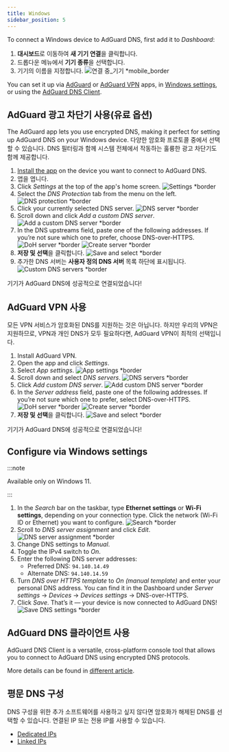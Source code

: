 ```yaml
---
title: Windows
sidebar_position: 5
---
```


To connect a Windows device to AdGuard DNS, first add it to _Dashboard_:

1. **대시보드**로 이동하여 **새 기기 연결**을 클릭합니다.
2. 드롭다운 메뉴에서 **기기 종류**을 선택합니다.
3. 기기의 이름을 지정합니다.
    ![연결 중_기기 \*mobile_border](https://cdn.adtidy.org/content/kb/dns/private/new_dns/connect/windows_ab/choose_windows.png)

You can set it up via [AdGuard](#use-adguard-ad-blocker-paid-option) or [AdGuard VPN](#use-adguard-vpn) apps, in [Windows settings](#configure-via-windows-settings), or using the [AdGuard DNS Client](#use-adguard-dns-client).

## AdGuard 광고 차단기 사용(유료 옵션)

The AdGuard app lets you use encrypted DNS, making it perfect for setting up AdGuard DNS on your Windows device. 다양한 암호화 프로토콜 중에서 선택할 수 있습니다. DNS 필터링과 함께 시스템 전체에서 작동하는 훌륭한 광고 차단기도 함께 제공합니다.

1. [Install the app](https://adguard.com/adguard-windows/overview.html) on the device you want to connect to AdGuard DNS.
2. 앱을 엽니다.
3. Click _Settings_ at the top of the app's home screen.
    ![Settings \*border](https://cdn.adtidy.org/content/kb/dns/private/new_dns/connect/windows_ab/windows_step3.png)
4. Select the _DNS Protection_ tab from the menu on the left.
    ![DNS protection \*border](https://cdn.adtidy.org/content/kb/dns/private/new_dns/connect/windows_ab/windows_step4.png)
5. Click your currently selected DNS server.
    ![DNS server \*border](https://cdn.adtidy.org/content/kb/dns/private/new_dns/connect/windows_ab/windows_step5.png)
6. Scroll down and click _Add a custom DNS server_.
    ![Add a custom DNS server \*border](https://cdn.adtidy.org/content/kb/dns/private/new_dns/connect/windows_ab/windows_step6.png)
7. In the DNS upstreams field, paste one of the following addresses. If you’re not sure which one to prefer, choose DNS-over-HTTPS.
    ![DoH server \*border](https://cdn.adtidy.org/content/kb/dns/private/new_dns/connect/windows_ab/windows_step7_1.png)
    ![Create server \*border](https://cdn.adtidy.org/content/kb/dns/private/new_dns/connect/windows_ab/windows_step7_2.png)
8. **저장 및 선택**을 클릭합니다.
    ![Save and select \*border](https://cdn.adtidy.org/content/kb/dns/private/new_dns/connect/windows_ab/windows_step8.png)
9. 추가한 DNS 서버는 **사용자 정의 DNS 서버** 목록 하단에 표시됩니다.
    ![Custom DNS servers \*border](https://cdn.adtidy.org/content/kb/dns/private/new_dns/connect/windows_ab/windows_step9.png)

기기가 AdGuard DNS에 성공적으로 연결되었습니다!

## AdGuard VPN 사용

모든 VPN 서비스가 암호화된 DNS를 지원하는 것은 아닙니다. 하지만 우리의 VPN은 지원하므로, VPN과 개인 DNS가 모두 필요하다면, AdGuard VPN이 최적의 선택입니다.

1. Install AdGuard VPN.
2. Open the app and click _Settings_.
3. Select _App settings_.
    ![App settings \*border](https://cdn.adtidy.org/content/kb/dns/private/new_dns/connect/windows_vpn/windows_step4.png)
4. Scroll down and select _DNS servers_.
    ![DNS servers \*border](https://cdn.adtidy.org/content/kb/dns/private/new_dns/connect/windows_vpn/windows_step5.png)
5. Click _Add custom DNS server_.
    ![Add custom DNS server \*border](https://cdn.adtidy.org/content/kb/dns/private/new_dns/connect/windows_vpn/windows_step6.png)
6. In the _Server address_ field, paste one of the following addresses. If you’re not sure which one to prefer, select DNS-over-HTTPS.
    ![DoH server \*border](https://cdn.adtidy.org/content/kb/dns/private/new_dns/connect/windows_vpn/windows_step7_1.png)
    ![Create server \*border](https://cdn.adtidy.org/content/kb/dns/private/new_dns/connect/windows_vpn/windows_step7_2.png)
7. **저장 및 선택**을 클릭합니다.
    ![Save and select \*border](https://cdn.adtidy.org/content/kb/dns/private/new_dns/connect/windows_vpn/windows_step8.png)

기기가 AdGuard DNS에 성공적으로 연결되었습니다!

## Configure via Windows settings

:::note

Available only on Windows 11.

:::

1. In the _Search_ bar on the taskbar, type **Ethernet settings** or **Wi-Fi settings**, depending on your connection type.
    Click the network (Wi-Fi ID or Ethernet) you want to configure.
    ![Search \*border](https://cdn.adtidy.org/content/kb/dns/private/new_dns/connect/windows_ab/windows_settings_step_1.png)
2. Scroll to _DNS server assignment_ and click _Edit_.
    ![DNS server assignment \*border](https://cdn.adtidy.org/content/kb/dns/private/new_dns/connect/windows_ab/windows_settings_step_2.png)
3. Change DNS settings to _Manual_.
4. Toggle the IPv4 switch to _On_.
5. Enter the following DNS server addresses:
    - Preferred DNS: `94.140.14.49`
    - Alternate DNS: `94.140.14.59`
6. Turn _DNS over HTTPS template_ to _On (manual template)_ and enter your personal DNS address. You can find it in the Dashboard under _Server settings_ → _Devices_ → _Devices settings_ → DNS-over-HTTPS.
7. Click _Save_. That’s it — your device is now connected to AdGuard DNS!
    ![Save DNS settings \*border](https://cdn.adtidy.org/content/kb/dns/private/new_dns/connect/windows_ab/windows_settings_done.png)

## AdGuard DNS 클라이언트 사용

AdGuard DNS Client is a versatile, cross-platform console tool that allows you to connect to AdGuard DNS using encrypted DNS protocols.

More details can be found in [different article](/dns-client/overview/).

## 평문 DNS 구성

DNS 구성을 위한 추가 소프트웨어를 사용하고 싶지 않다면 암호화가 해제된 DNS를 선택할 수 있습니다. 연결된 IP 또는 전용 IP를 사용할 수 있습니다.

- [Dedicated IPs](/private-dns/connect-devices/other-options/dedicated-ip.md)
- [Linked IPs](/private-dns/connect-devices/other-options/linked-ip.md)

